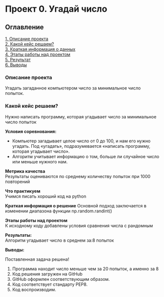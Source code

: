 # Проект 0. Угадай число

## Оглавление  
[1. Описание проекта](.README.md#Описание-проекта)  
[2. Какой кейс решаем?](.README.md#Какой-кейс-решаем)  
[3. Краткая информация о данных](.README.md#Краткая-информация-о-данных)  
[4. Этапы работы над проектом](.README.md#Этапы-работы-над-проектом)  
[5. Результат](.README.md#Результат)    
[6. Выводы](.README.md#Выводы) 

### Описание проекта    
Угадать загаданное компьютером число за минимальное число попыток.


### Какой кейс решаем?    
Нужно написать программу, которая угадывает число за минимальное число попыток

**Условия соревнования:**  
- Компьютер загадывает целое число от 0 до 100, и нам его нужно угадать. Под «угадать», подразумевается «написать программу, которая угадывает число».
- Алгоритм учитывает информацию о том, больше ли случайное число или меньше нужного нам.

**Метрика качества**     
Результаты оцениваются по среднему количеству попыток при 1000 повторений

**Что практикуем**     
Учимся писать хороший код на python


**Краткая информация о решение**
Основной подход заключается в изменении диапазона функции np.random.randint()

**Этапы работы над проектом**  
К исходному коду добавлены условия сравнения числа с рандомным

**Результаты:**  
Алгоритм угадывает число в среднем за:8 попыток


**Выводы:**  

Поставленная задача решена!
1. Программа находит число меньше чем за 20 попыток, а именно за 8
2. Код решения загружен на GitHub
3. GitHub оформлен соответствующим образом.
4. Код соответствует стандарту PEP8.
5. Код воспроизводим.